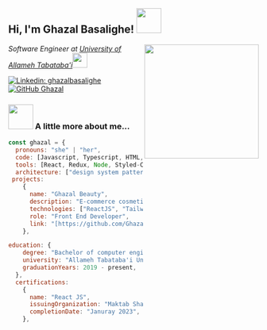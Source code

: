 <h2> Hi, I'm Ghazal Basalighe! <img src="https://media.giphy.com/media/mGcNjsfWAjY5AEZNw6/giphy.gif" width="50"></h2>
<img align='right' src="https://media.giphy.com/media/ieyl9zmCjO4b4t6qoY/giphy.gif" width="230">
<p><em>Software Engineer at <a href="http://www.unb.br">University of Allameh Tabataba'i</a><img src="https://media.giphy.com/media/fYSnHlufseco8Fh93Z/giphy.gif" width="30">
</em></p>

[![Linkedin: ghazalbasalighe](https://img.shields.io/badge/-ghazalbasalighe-blue?style=flat-square&logo=Linkedin&logoColor=white&link=https://www.linkedin.com/in/ghazalbasalighe/)](https://www.linkedin.com/in/ghazalbasalighe/)
[![GitHub Ghazal](https://img.shields.io/github/followers/ghazalbasalighe?label=follow&style=social)](https://github.com/GhazalBasalighe)


### <img src="https://media.giphy.com/media/VgCDAzcKvsR6OM0uWg/giphy.gif" width="50"> A little more about me...  

```javascript
const ghazal = {
  pronouns: "she" | "her",
  code: [Javascript, Typescript, HTML, CSS],
  tools: [React, Redux, Node, Styled-Components],
  architecture: ["design system pattern"],
 projects: 
    {
      name: "Ghazal Beauty",
      description: "E-commerce cosmetics and skin care shop",
      technologies: ["ReactJS", "TailwindCSS" , "React-Redux" , "React-Router" , "Axios" , "Vite" , "Yarn" , "Node.js", "Express.js" , "Yup" , "Formik" ],
      role: "Front End Developer",
      link: "[https://github.com/GhazalBasalighe/Ghazal-Beauty]",
    },

education: {
    degree: "Bachelor of computer engineering",
    university: "Allameh Tabataba'i University",
    graduationYears: 2019 - present,
  },
  certifications: 
    {
      name: "React JS",
      issuingOrganization: "Maktab Sharif Coding Bootcamp",
      completionDate: "Januray 2023",
    },
```
